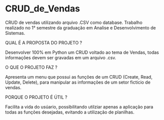 # CRUD_de_Vendas
CRUD de vendas utilizando arquivo .CSV como database.
Trabalho realizado no 1° semestre da graduação em Analise e Desenvolvimento de Sistemas.

QUAL É A PROPOSTA DO PROJETO ?

  Desenvolver 100% em Python um CRUD voltado ao tema de Vendas, todas informações devem ser gravadas em um arquivo .csv.

O QUE O PROJETO FAZ ?

  Apresenta um menu que possui as funções de um CRUD (Create, Read, Update, Delete), para manipular as informações de um setor ficticio de vendas.
  
PORQUE O PROJETO É ÚTIL ?

  Facilita a vida do usúario, possibilitando utilziar apenas a aplicação para todas as funções desejadas, evitando a utilização de planilhas.

